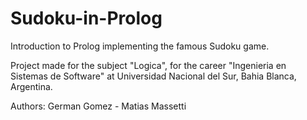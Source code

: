 # Sudoku-in-Prolog
Introduction to Prolog implementing the famous Sudoku game.

Project made for the subject "Logica", for the career "Ingenieria en Sistemas de Software" at Universidad Nacional del Sur, Bahia Blanca, Argentina.

Authors: German Gomez - Matias Massetti
